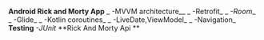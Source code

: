 **Android Rick and Morty App**
_  -MVVM architecture__
 _ -Retrofit_
_  _-Room__
 _ -Glide_
_  -Kotlin coroutines_
 _ -LiveDate,ViewModel_
 _ -Navigation_
**Testing**
  _-JUnit_
**Rick And Morty Api ** 
